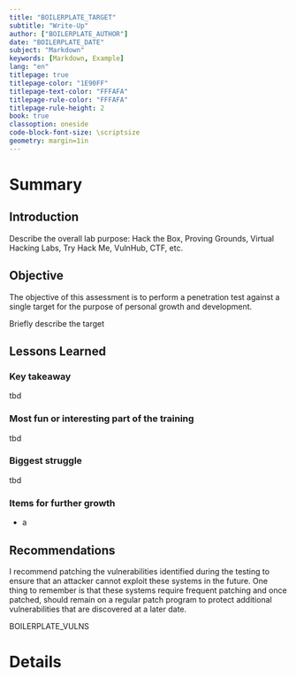 ```yaml
---
title: "BOILERPLATE_TARGET"
subtitle: "Write-Up"
author: ["BOILERPLATE_AUTHOR"]
date: "BOILERPLATE_DATE"
subject: "Markdown"
keywords: [Markdown, Example]
lang: "en"
titlepage: true
titlepage-color: "1E90FF"
titlepage-text-color: "FFFAFA"
titlepage-rule-color: "FFFAFA"
titlepage-rule-height: 2
book: true
classoption: oneside
code-block-font-size: \scriptsize
geometry: margin=1in
---
```

# Summary

## Introduction

Describe the overall lab purpose: Hack the Box, Proving Grounds, Virtual Hacking Labs, Try Hack Me, VulnHub, CTF, etc.

## Objective

The objective of this assessment is to perform a penetration test against a single target for the purpose of personal growth and development.

Briefly describe the target

## Lessons Learned

### Key takeaway

tbd

### Most fun or interesting part of the training

tbd

### Biggest struggle

tbd

### Items for further growth

- a

## Recommendations

I recommend patching the vulnerabilities identified during the testing to ensure that an attacker cannot exploit these systems in the future.  One thing to remember is that these systems require frequent patching and once patched, should remain on a regular patch program to protect additional vulnerabilities that are discovered at a later date.

BOILERPLATE_VULNS

# Details
